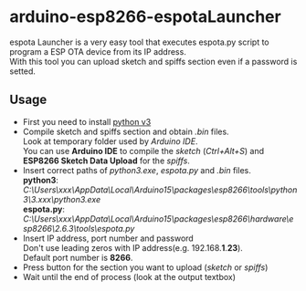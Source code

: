 # arduino-esp8266-espotaLauncher
espota Launcher is a very easy tool that executes espota.py script to program a ESP OTA device from its IP address.<br>
With this tool you can upload sketch and spiffs section even if a password is setted.

## Usage
- First you need to install [python v3](https://www.python.org/downloads/)
- Compile sketch and spiffs section and obtain *.bin* files.<br>
Look at temporary folder used by *Arduino IDE*.<br>
You can use **Arduino IDE** to compile the *sketch* (*Ctrl+Alt+S*) and **ESP8266 Sketch Data Upload** for the *spiffs*.
- Insert correct paths of *python3.exe*, *espota.py* and *.bin* files.<br>
**python3**: *C:\Users\xxx\AppData\Local\Arduino15\packages\esp8266\tools\python3\3.xxx\python3.exe*<br>
**espota.py**: *C:\Users\xxx\AppData\Local\Arduino15\packages\esp8266\hardware\esp8266\2.6.3\tools\espota.py*<br>
- Insert IP address, port number and password<br>
Don't use leading zeros with IP address(e.g. 192.168.**1**.**23**).<br>Default port number is **8266**.
- Press button for the section you want to upload (*sketch* or *spiffs*)
- Wait until the end of process (look at the output textbox)

